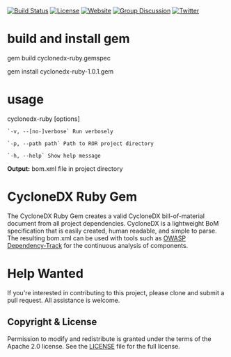 [![Build Status](https://travis-ci.org/CycloneDX/cyclonedx-ruby-gem.svg?branch=master)](https://travis-ci.org/CycloneDX/cyclonedx-ruby-gem)
[![License](https://img.shields.io/badge/license-Apache%202.0-brightgreen.svg)][License]
[![Website](https://img.shields.io/badge/https://-cyclonedx.org-blue.svg)](https://cyclonedx.org/)
[![Group Discussion](https://img.shields.io/badge/discussion-groups.io-blue.svg)](https://groups.io/g/CycloneDX)
[![Twitter](https://img.shields.io/twitter/url/http/shields.io.svg?style=social&label=Follow)](https://twitter.com/CycloneDX_Spec)

build and install gem
=========
gem build cyclonedx-ruby.gemspec

gem install cyclonedx-ruby-1.0.1.gem 

usage
=========
cyclonedx-ruby [options]

    `-v, --[no-]verbose` Run verbosely

    `-p, --path path` Path to ROR project directory

    `-h, --help` Show help message

**Output:** bom.xml file in project directory

CycloneDX Ruby Gem
=========

The CycloneDX Ruby Gem creates a valid CycloneDX bill-of-material document from all project dependencies. CycloneDX is a lightweight BoM specification that is easily created, human readable, and simple to parse. The resulting bom.xml can be used
with tools such as [OWASP Dependency-Track](https://dependencytrack.org/) for the continuous analysis of components.

Help Wanted
=========
If you're interested in contributing to this project, please clone and submit a pull request. All assistance is welcome.

Copyright & License
-------------------

Permission to modify and redistribute is granted under the terms of the Apache 2.0 license. See the [LICENSE] file for the full license.

[License]: https://github.com/CycloneDX/cyclonedx-ruby-gem/blob/master/LICENSE

